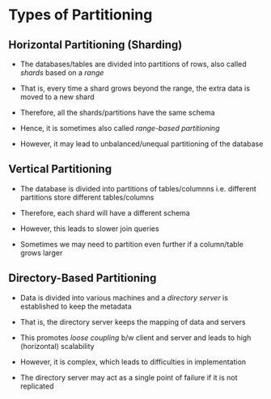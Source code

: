 # Types of Partitioning

## Horizontal Partitioning (Sharding)

- The databases/tables are divided into partitions of rows, also called *shards*
based on a *range*

- That is, every time a shard grows beyond the range, the extra data is moved to
a new shard

- Therefore, all the shards/partitions have the same schema

- Hence, it is sometimes also called *range-based partitioning*

- However, it may lead to unbalanced/unequal partitioning of the database

## Vertical Partitioning

- The database is divided into partitions of tables/columnns i.e. different
partitions store different tables/columns

- Therefore, each shard will have a different schema

- However, this leads to slower join queries

- Sometimes we may need to partition even further if a column/table grows larger

## Directory-Based Partitioning

- Data is divided into various machines and a *directory server* is established
to keep the metadata

- That is, the directory server keeps the mapping of data and servers

- This promotes *loose coupling* b/w client and server and leads to high (horizontal)
scalability

- However, it is complex, which leads to difficulties in implementation

- The directory server may act as a single point of failure if it is not replicated
